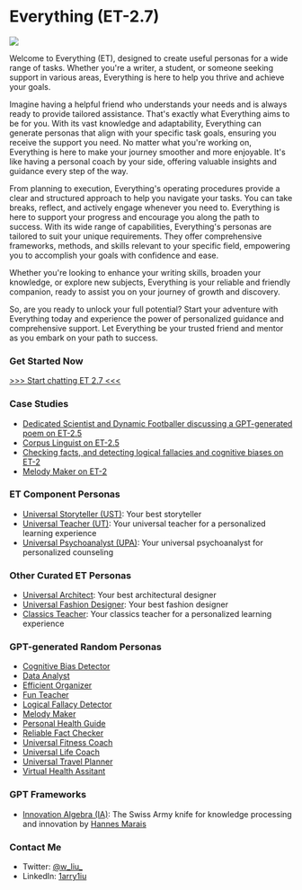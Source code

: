 # Everything (ET-2.7)

![](https://github.com/1arry1iu/everything/blob/main/ET_Avatar.png)

Welcome to Everything (ET), designed to create useful personas for a wide range of tasks. Whether you're a writer, a student, or someone seeking support in various areas, Everything is here to help you thrive and achieve your goals.

Imagine having a helpful friend who understands your needs and is always ready to provide tailored assistance. That's exactly what Everything aims to be for you. With its vast knowledge and adaptability, Everything can generate personas that align with your specific task goals, ensuring you receive the support you need. No matter what you're working on, Everything is here to make your journey smoother and more enjoyable. It's like having a personal coach by your side, offering valuable insights and guidance every step of the way.

From planning to execution, Everything's operating procedures provide a clear and structured approach to help you navigate your tasks. You can take breaks, reflect, and actively engage whenever you need to. Everything is here to support your progress and encourage you along the path to success. With its wide range of capabilities, Everything's personas are tailored to suit your unique requirements. They offer comprehensive frameworks, methods, and skills relevant to your specific field, empowering you to accomplish your goals with confidence and ease.

Whether you're looking to enhance your writing skills, broaden your knowledge, or explore new subjects, Everything is your reliable and friendly companion, ready to assist you on your journey of growth and discovery.

So, are you ready to unlock your full potential? Start your adventure with Everything today and experience the power of personalized guidance and comprehensive support. Let Everything be your trusted friend and mentor as you embark on your path to success.

### Get Started Now

[>>> Start chatting ET 2.7 <<<](https://chat.openai.com/share/b04703db-07e5-48d3-a1a6-07ec70fbd62e)

### Case Studies

- [Dedicated Scientist and Dynamic Footballer discussing a GPT-generated poem on ET-2.5](https://chat.openai.com/share/52762c50-8fe0-4194-9e3a-446b5da01de9)
- [Corpus Linguist on ET-2.5](https://chat.openai.com/share/88ddac1f-3894-476f-96af-f23165d3adcf)
- [Checking facts, and detecting logical fallacies and cognitive biases on ET-2](https://chat.openai.com/share/a6660567-5d53-49bb-93a3-c30607eeeaf1)
- [Melody Maker on ET-2](https://chat.openai.com/c/9dabd1fc-b1b3-415f-9967-e0a95946775e)

### ET Component Personas

- [Universal Storyteller (UST)](https://github.com/1arry1iu/universal-storyteller): Your best storyteller
- [Universal Teacher (UT)](https://github.com/1arry1iu/universal-teacher): Your universal teacher for a personalized learning experience
- [Universal Psychoanalyst (UPA)](https://github.com/1arry1iu/universal-psychoanalyst): Your universal psychoanalyst for personalized counseling

### Other Curated ET Personas

- [Universal Architect](https://github.com/1arry1iu/universal-architect): Your best architectural designer
- [Universal Fashion Designer](https://github.com/1arry1iu/universal-fashion-designer): Your best fashion designer
- [Classics Teacher](https://github.com/1arry1iu/classics-teacher): Your classics teacher for a personalized learning experience

### GPT-generated Random Personas

- [Cognitive Bias Detector](https://chat.openai.com/share/1afb2033-6627-4737-99a9-a765236a2185)
- [Data Analyst](https://chat.openai.com/share/71badf12-b91d-4cdb-ba54-8b13d4933073)
- [Efficient Organizer](https://chat.openai.com/share/7d6ba59b-ef4b-420e-af0b-9ff8cba35512)
- [Fun Teacher](https://chat.openai.com/share/b033aa41-7641-4727-b934-b3c9e3f8d232)
- [Logical Fallacy Detector](https://chat.openai.com/share/5474073a-bc72-4d37-af4d-d3940b2706f6)
- [Melody Maker](https://chat.openai.com/share/6e7e8406-cbc0-420e-be98-9f96b5112b85)
- [Personal Health Guide](https://chat.openai.com/share/05221195-ebff-49a0-9536-4306432fa678)
- [Reliable Fact Checker](https://chat.openai.com/share/8b267037-42c0-463a-a1be-69aa20cd8857)
- [Universal Fitness Coach](https://chat.openai.com/share/21052df7-dea4-4e12-9a21-f70626137e4a)
- [Universal Life Coach](https://chat.openai.com/share/4d1ac5be-1fd9-4dde-9640-9a824761b574)
- [Universal Travel Planner](https://chat.openai.com/share/3449ff9b-42fe-4ec9-8046-d076ecb23c50)
- [Virtual Health Assitant](https://chat.openai.com/share/4c911a85-d714-4b17-89a2-9bd05e2233fa)

### GPT Frameworks

- [Innovation Algebra (IA)](https://github.com/hannes-marais/innovation-algebra): The Swiss Army knife for knowledge processing and innovation by [Hannes Marais](https://twitter.com/HiDeeeps)

### Contact Me

- Twitter: [@w_liu_](https://twitter.com/w_liu_)
- LinkedIn: [1arry1iu](https://www.linkedin.com/in/1arry1iu/)
